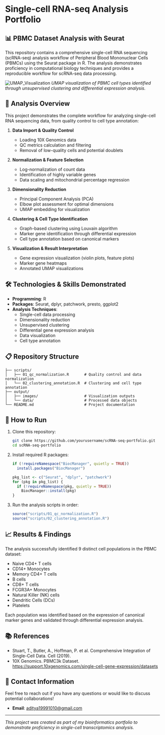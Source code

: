 # Single-cell RNA-seq Analysis Portfolio

## 📊 PBMC Dataset Analysis with Seurat

This repository contains a comprehensive single-cell RNA sequencing (scRNA-seq) analysis workflow of Peripheral Blood Mononuclear Cells (PBMCs) using the Seurat package in R. The analysis demonstrates proficiency in computational biology techniques and provides a reproducible workflow for scRNA-seq data processing.

![UMAP_Visualization](../output/images/pbmc3k_umap.jpg)
*UMAP visualization of PBMC cell types identified through unsupervised clustering and differential expression analysis.*

## 🧬 Analysis Overview

This project demonstrates the complete workflow for analyzing single-cell RNA sequencing data, from quality control to cell type annotation:

1. **Data Import & Quality Control**
   - Loading 10X Genomics data
   - QC metrics calculation and filtering
   - Removal of low-quality cells and potential doublets

2. **Normalization & Feature Selection**
   - Log-normalization of count data
   - Identification of highly variable genes
   - Data scaling and mitochondrial percentage regression

3. **Dimensionality Reduction**
   - Principal Component Analysis (PCA)
   - Elbow plot assessment for optimal dimensions
   - UMAP embedding for visualization

4. **Clustering & Cell Type Identification**
   - Graph-based clustering using Louvain algorithm
   - Marker gene identification through differential expression
   - Cell type annotation based on canonical markers

5. **Visualization & Result Interpretation**
   - Gene expression visualization (violin plots, feature plots)
   - Marker gene heatmaps
   - Annotated UMAP visualizations

## 🛠️ Technologies & Skills Demonstrated

- **Programming**: R
- **Packages**: Seurat, dplyr, patchwork, presto, ggplot2
- **Analysis Techniques**: 
  - Single-cell data processing
  - Dimensionality reduction
  - Unsupervised clustering
  - Differential gene expression analysis
  - Data visualization
  - Cell type annotation

## 📋 Repository Structure

```
├── scripts/
│   ├── 01_qc_normalization.R       # Quality control and data normalization
│   └── 02_clustering_annotation.R  # Clustering and cell type annotation
├── output/
│   ├── images/                     # Visualization outputs
│   └── data/                       # Processed data objects
└── README.md                       # Project documentation
```

## 🚀 How to Run

1. Clone this repository:
   ```bash
   git clone https://github.com/yourusername/scRNA-seq-portfolio.git
   cd scRNA-seq-portfolio
   ```

2. Install required R packages:
   ```R
   if (!requireNamespace("BiocManager", quietly = TRUE))
     install.packages("BiocManager")
   
   pkg_list <- c("Seurat", "dplyr", "patchwork")
   for (pkg in pkg_list) {
     if (!requireNamespace(pkg, quietly = TRUE))
       BiocManager::install(pkg)
   }
   ```

3. Run the analysis scripts in order:
   ```R
   source("scripts/01_qc_normalization.R")
   source("scripts/02_clustering_annotation.R")
   ```

## 📈 Results & Findings

The analysis successfully identified 9 distinct cell populations in the PBMC dataset:
- Naive CD4+ T cells
- CD14+ Monocytes
- Memory CD4+ T cells
- B cells
- CD8+ T cells
- FCGR3A+ Monocytes
- Natural Killer (NK) cells
- Dendritic Cells (DCs)
- Platelets

Each population was identified based on the expression of canonical marker genes and validated through differential expression analysis.

## 📚 References

- Stuart, T., Butler, A., Hoffman, P. et al. Comprehensive Integration of Single-Cell Data. Cell (2019).
- 10X Genomics. PBMC3k Dataset. https://support.10xgenomics.com/single-cell-gene-expression/datasets

## 🤝 Contact Information

Feel free to reach out if you have any questions or would like to discuss potential collaborations!

- **Email**: aditya19991010@gmail.com


---

*This project was created as part of my bioinformatics portfolio to demonstrate proficiency in single-cell transcriptomics analysis.*
